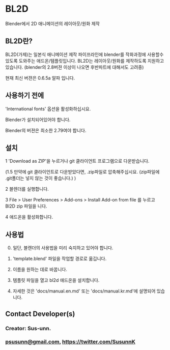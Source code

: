 BL2D
====
Blender에서 2D 애니메이션의 레이아웃/원화 제작

BL2D란?
-------

BL2D(가제)는 일본식 애니메이션 제작 파이프라인에 blender를 작화과정에 사용할수 있도록 도와주는 애드온/템플릿입니다.
BL2D는 레이아웃/원화를 제작하도록 지원하고 있습니다. (blender의 2.8버젼 이상이 나오면 후반파트에 대해서도 고려중)

현재 최신 버젼은 0.6.5a 알파 입니다.

사용하기 전에
---------
    
  'International fonts' 옵션을 활성화하십시요.
  
  Blender가 설치되어있어야 합니다.
  
  Blender의 버젼은 최소한 2.79여야 합니다.
	
설치
-----------

  1 'Download as ZIP'을 누르거나 git 클라이언트 프로그램으로 다운받습니다.

  (1.5 만약에 git 클라이언트로 다운받았다면, .zip파일로 압축해주십시요. (zip파일에 .git폴더는 넣지 않는 것이 좋습니다.) )

  2 블렌더를 실행합니다.

  3 File > User Preferences > Add-ons > Install Add-on from file 를 누르고 Bl2D zip 파일을 니다.

  4 애드온을 활성화합니다.
  
사용법
-----

  0. 일단, 블렌더의 사용법을 미리 숙지하고 있어야 합니다.
  
  1. 'template.blend' 파일을 작업할 경로로 옮깁니다.
  
  2. 이름을 원하는 데로 바꿉니다.
  
  3. 템플릿 파일을 열고 bl2d 애드온을 설치합니다.

  4. 자세한 것은  'docs/manual.en.md' 또는 'docs/manual.kr.md'에 설명되어 있습니다.

    
Contact Developer(s)
-----------------
### Creator: Sus-unn. 

### psusunn@gmail.com, https://twitter.com/SusunnK 